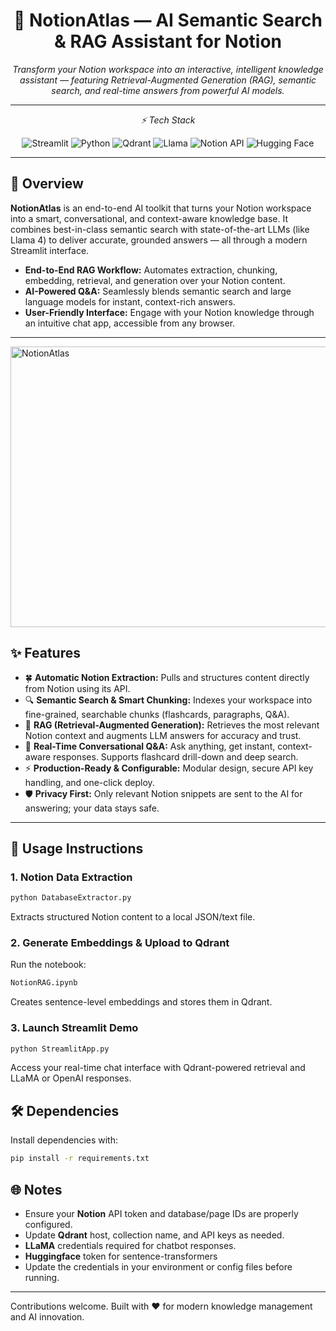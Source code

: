 <h1 align="center">🚀 NotionAtlas — AI Semantic Search & RAG Assistant for Notion</h1>

<p align="center"><i>Transform your Notion workspace into an interactive, intelligent knowledge assistant — featuring Retrieval-Augmented Generation (RAG), semantic search, and real-time answers from powerful AI models.

---
</i></p>
<p align="center"><i>⚡️ Tech Stack</i></p>

<p align="center">
  <img src="https://img.shields.io/badge/Streamlit-FF4B4B?logo=streamlit&logoColor=white" alt="Streamlit">
  <img src="https://img.shields.io/badge/Python-3776AB?logo=python&logoColor=white" alt="Python">
  <img src="https://img.shields.io/badge/Qdrant-FF6F00?logo=qdrant&logoColor=white" alt="Qdrant">
  <img src="https://img.shields.io/badge/Llama-0064E0?logo=Meta&logoColor=white" alt="Llama">
  <img src="https://img.shields.io/badge/NotionAPI-000000?logo=notion&logoColor=white" alt="Notion API">
  <img src="https://img.shields.io/badge/HuggingFace-FEDC56?logo=huggingface&logoColor=black" alt="Hugging Face">
</p>

---
## 📖 Overview

**NotionAtlas** is an end-to-end AI toolkit that turns your Notion workspace into a smart, conversational, and context-aware knowledge base. It combines best-in-class semantic search with state-of-the-art LLMs (like Llama 4) to deliver accurate, grounded answers — all through a modern Streamlit interface.

- **End-to-End RAG Workflow:** Automates extraction, chunking, embedding, retrieval, and generation over your Notion content.
- **AI-Powered Q&A:** Seamlessly blends semantic search and large language models for instant, context-rich answers.
- **User-Friendly Interface:** Engage with your Notion knowledge through an intuitive chat app, accessible from any browser.

---

<img width="810" height="449" alt="NotionAtlas" src="https://github.com/user-attachments/assets/74cd5062-c1ca-4e4b-a82a-240d120fea3b" />




## ✨ Features

- 🍀 **Automatic Notion Extraction:** Pulls and structures content directly from Notion using its API.
- 🔍 **Semantic Search & Smart Chunking:** Indexes your workspace into fine-grained, searchable chunks (flashcards, paragraphs, Q&A).
- 🤖 **RAG (Retrieval-Augmented Generation):** Retrieves the most relevant Notion context and augments LLM answers for accuracy and trust.
- 🧠 **Real-Time Conversational Q&A:** Ask anything, get instant, context-aware responses. Supports flashcard drill-down and deep search.
- ⚡ **Production-Ready & Configurable:** Modular design, secure API key handling, and one-click deploy.
- 🛡️ **Privacy First:** Only relevant Notion snippets are sent to the AI for answering; your data stays safe.

---
## 🚀 Usage Instructions

### 1. Notion Data Extraction
```bash
python DatabaseExtractor.py
```
Extracts structured Notion content to a local JSON/text file.

### 2. Generate Embeddings & Upload to Qdrant
Run the notebook:
```bash
NotionRAG.ipynb
```
Creates sentence-level embeddings and stores them in Qdrant.

### 3. Launch Streamlit Demo
```bash
python StreamlitApp.py
```
Access your real-time chat interface with Qdrant-powered retrieval and LLaMA or OpenAI responses.

## 🛠 Dependencies

Install dependencies with:
```bash
pip install -r requirements.txt
```


## 🌐 Notes
- Ensure your **Notion** API token and database/page IDs are properly configured.
- Update **Qdrant** host, collection name, and API keys as needed.
- **LLaMA** credentials required for chatbot responses.
- **Huggingface** token for sentence-transformers
- Update the credentials in your environment or config files before running.

---

Contributions welcome. Built with ❤️ for modern knowledge management and AI innovation.
